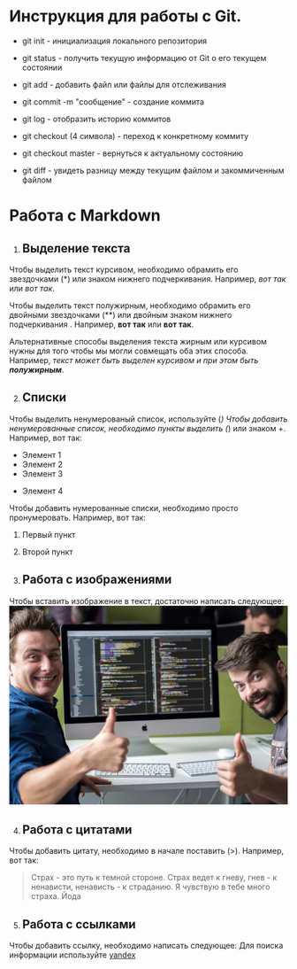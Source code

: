 # Инструкция для работы с Git.

* git init - инициализация локального репозитория

* git status - получить текущую информацию от Git о его текущем состоянии

* git add - добавить файл или файлы для отслеживания

* git commit -m "сообщение" - создание коммита

* git log - отобразить историю коммитов

* git checkout (4 символа) - переход к конкретному коммиту

* git checkout master - вернуться к актуальному состоянию

* git diff - увидеть разницу между текущим файлом и закоммиченным файлом

# Работа с  Markdown

1. ## Выделение текста

Чтобы выделить текст курсивом, необходимо обрамить его звездочками (*) или знаком нижнего подчеркивания. Например, *вот так* или _вот так_.

Чтобы выделить текст полужирным, необходимо обрамить его двойными звездочками (**) или двойным знаком нижнего подчеркивания . Например, **вот так** или __вот так__. 

Альтернативные способы выделения текста жирным или курсивом нужны для того чтобы мы могли совмещать оба этих способа. Например, _текст может быть выделен курсивом и при этом быть **полужирным**_.

2. ## Списки
Чтобы выделить ненумерованый список, используйте (*)
Чтобы добавить ненумерованные список, необходимо пункты выделить (*) или знаком +. Например, вот так:
* Элемент 1
* Элемент 2
* Элемент 3
+ Элемент 4

Чтобы добавить нумерованные списки, необходимо просто пронумеровать. Например, вот так:
1. Первый пункт
2. Второй пункт

3. ## Работа с изображениями

Чтобы вставить изображение в текст, достаточно написать следующее: 
![Привет, это программист](programmist.jpg)

4. ## Работа с цитатами

Чтобы добавить цитату, необходимо в начале поставить (>). Например, вот так:
> Страх - это путь к темной стороне. Страх ведет к гневу, гнев - к ненависти, ненависть - к страданию. Я чувствую в тебе много страха. Йода

5. ## Работа с ссылками

Чтобы добавить ссылку, необходимо написать следующее: 
Для поиска информации используйте [yandex](https://ya.ru)